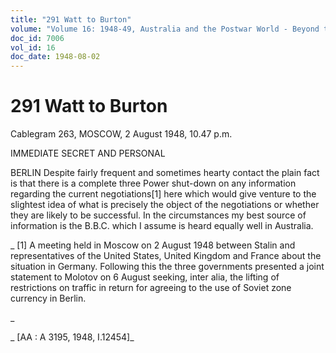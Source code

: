 ```yaml
---
title: "291 Watt to Burton"
volume: "Volume 16: 1948-49, Australia and the Postwar World - Beyond the Region"
doc_id: 7006
vol_id: 16
doc_date: 1948-08-02
---
```


# 291 Watt to Burton

Cablegram 263, MOSCOW, 2 August 1948, 10.47 p.m.

IMMEDIATE SECRET AND PERSONAL

BERLIN Despite fairly frequent and sometimes hearty contact the plain fact is that there is a complete three Power shut-down on any information regarding the current negotiations[1] here which would give venture to the slightest idea of what is precisely the object of the negotiations or whether they are likely to be successful. In the circumstances my best source of information is the B.B.C. which I assume is heard equally well in Australia.

_ [1] A meeting held in Moscow on 2 August 1948 between Stalin and representatives of the United States, United Kingdom and France about the situation in Germany. Following this the three governments presented a joint statement to Molotov on 6 August seeking, inter alia, the lifting of restrictions on traffic in return for agreeing to the use of Soviet zone currency in Berlin.

_

_ [AA : A 3195, 1948, I.12454]_
